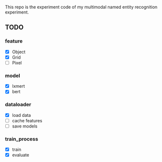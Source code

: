 This repo is the experiment code of my multimodal named entity recognition experiment.

## TODO

### feature
- [x] Object
- [x] Grid
- [ ] Pixel

### model
- [x] lxmert
- [x] bert

### dataloader
- [x] load data
- [ ] cache features
- [ ] save models

### train_process
- [x] train
- [x] evaluate
